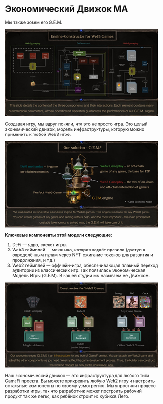 # Экономический Движок MA
Мы также зовем его G.E.M.

![](images/1.2x.png)

Создавая игру, мы вдруг поняли, что это не просто игра. Это целый экономический движок, модель инфраструктуры, которую можно применить к любой Web3 игре.

![](images/2.2x.png)

**Ключевые компоненты этой модели следующие:**
1. DeFi — ядро, скелет игры.
2. Web3 геймплей — механика, которая задаёт правила (доступ к определённым пулам через NFT, сжигание токенов для развития и продолжения, и т.д.)
3. Web2 геймплей — оффчейн-игра, обеспечивающая плавный переход аудитории из классических игр.
Так появилась Экономическая Модель Игры (G.E.M). В нашей студии мы называем её Движком.

![](images/3.2x.png)

Наш экономический движок — это инфраструктура для любого типа GameFi проекта. Вы можете прикрепить любую Web2 игру и настроить остальные компоненты по своему усмотрению. Мы упростили процесс разработки игры, так что разработчик может построить рабочий продукт так же легко, как ребёнок строит из кубиков Лего.
